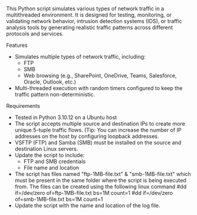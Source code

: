 This Python script simulates various types of network traffic in a multithreaded environment. It is designed for testing, monitoring, or validating network behavior, intrusion detection systems (IDS), or traffic analysis tools by generating realistic traffic patterns across different protocols and services.

Features
- Simulates multiple types of network traffic, including:
  - FTP
  - SMB
  - Web browsing (e.g., SharePoint, OneDrive, Teams, Salesforce, Oracle, Outlook, etc.)
- Multi-threaded execution with random timers configured to keep the traffic pattern non-deterministic.

Requirements
- Tested in Python 3.10.12 on a Ubuntu host
- The script accepts multiple source and destination IPs to create more unique 5-tuple traffic flows.  (Tip: You can increase the number of  IP addresses on the host by configuring loopback addresses.
- VSFTP (FTP) and Samba (SMB) must be installed on the source and destination Linux servers. 
- Update the script to include:
  - FTP and SMB credentials
  - File name and location
- The script has files named "ftp-1MB-file.txt" & "smb-1MB-file.txt" which must be present in the same folder where the script is being executed from.  The files can be created using the following linux command 
#dd if=/dev/zero of=ftp-1MB-file.txt bs=1M count=1
#dd if=/dev/zero of=smb-1MB-file.txt bs=1M count=1
- Update the script with the name and location of the log file.

